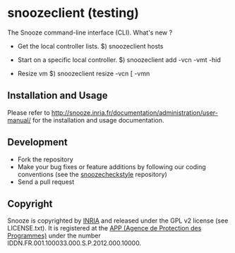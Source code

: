 # snoozeclient (testing)


The Snooze command-line interface (CLI).
What's new ?

* Get the local controller lists.
    $) snoozeclient hosts

* Start on a specific local controller.
    $) snoozeclient add -vcn <cluster> -vmt <vmtemplate> -hid <hostuuid>

* Resize vm 
    $) snoozeclient resize -vcn <cluster> [ -vmn <vmname>
 

## Installation and Usage

Please refer to <http://snooze.inria.fr/documentation/administration/user-manual/> for the installation and usage documentation.

## Development

* Fork the repository
* Make your bug fixes or feature additions by following our coding conventions (see the [snoozecheckstyle](https://github.com/snoozesoftware/snoozecheckstyle) repository)
* Send a pull request

## Copyright

Snooze is copyrighted by [INRIA](http://www.inria.fr/en) and released under the GPL v2 license (see LICENSE.txt). It is registered at the [APP (Agence de Protection des Programmes)](http://www.app.asso.fr/) under the number IDDN.FR.001.100033.000.S.P.2012.000.10000.

